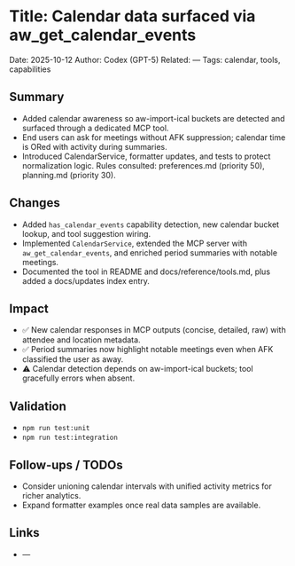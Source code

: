# Title: Calendar data surfaced via aw_get_calendar_events

Date: 2025-10-12
Author: Codex (GPT-5)
Related: —
Tags: calendar, tools, capabilities

## Summary
- Added calendar awareness so aw-import-ical buckets are detected and surfaced through a dedicated MCP tool.
- End users can ask for meetings without AFK suppression; calendar time is ORed with activity during summaries.
- Introduced CalendarService, formatter updates, and tests to protect normalization logic. Rules consulted: preferences.md (priority 50), planning.md (priority 30).

## Changes
- Added `has_calendar_events` capability detection, new calendar bucket lookup, and tool suggestion wiring.
- Implemented `CalendarService`, extended the MCP server with `aw_get_calendar_events`, and enriched period summaries with notable meetings.
- Documented the tool in README and docs/reference/tools.md, plus added a docs/updates index entry.

## Impact
- ✅ New calendar responses in MCP outputs (concise, detailed, raw) with attendee and location metadata.
- ✅ Period summaries now highlight notable meetings even when AFK classified the user as away.
- ⚠️ Calendar detection depends on aw-import-ical buckets; tool gracefully errors when absent.

## Validation
- `npm run test:unit`
- `npm run test:integration`

## Follow-ups / TODOs
- Consider unioning calendar intervals with unified activity metrics for richer analytics.
- Expand formatter examples once real data samples are available.

## Links
- —
